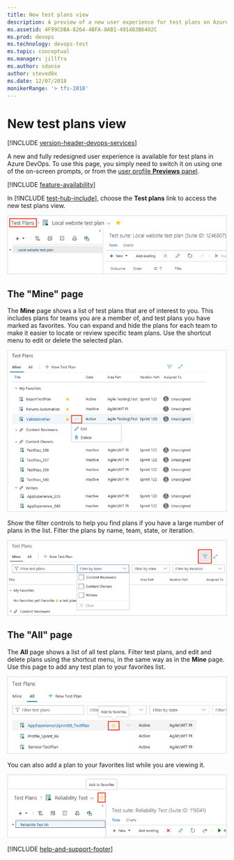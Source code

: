 ```yaml
---
title: New test plans view
description: A preview of a new user experience for test plans on Azure DevOps
ms.assetid: 4F99CDBA-8264-4BFA-8AB1-491403B6402C
ms.prod: devops
ms.technology: devops-test
ms.topic: conceptual
ms.manager: jillfra
ms.author: sdanie
author: steved0x
ms.date: 12/07/2018
monikerRange: '> tfs-2018'
---
```


# New test plans view

[!INCLUDE [version-header-devops-services](../_shared/version-header-devops-services.md)] 

A new and fully redesigned user experience is available for test plans in Azure DevOps.
To use this page, you simply need to switch it on using one of the on-screen prompts,
or from the [user profile **Previews** panel](../../project/navigation/preview-features.md#enable-features-for-your-use).

[!INCLUDE [feature-availability](../_shared/feature-availability.md)] 

In [!INCLUDE [test-hub-include](../_shared/test-hub-include.md)], choose the **Test plans** link to access the new test plans view.

![Opening the test plans view](_img/1.png)

## The "Mine" page

The **Mine** page shows a list of test plans that are of interest to you.
This includes plans for teams you are a member of, and test plans you have marked as favorites.
You can expand and hide the plans for each team to make it easier to locate or review specific team plans.
Use the shortcut menu to edit or delete the selected plan.

![Editing or deleting a test plan](_img/2.png)

Show the filter controls to help you find plans if you have a large number of plans in the list.
Filter the plans by name, team, state, or iteration. 

![Filtering the lits of test plans](_img/3.png)


## The "All" page

The **All** page shows a list of all test plans.
Filter test plans, and edit and delete plans using the shortcut menu, in the same way as in the **Mine** page.
Use this page to add any test plan to your favorites list. 

![The All list of test plans](_img/4.png)

You can also add a plan to your favorites list while you are viewing it.

![Adding a plan to your favorites list](_img/5.png)


[!INCLUDE [help-and-support-footer](../_shared/help-and-support-footer.md)] 

